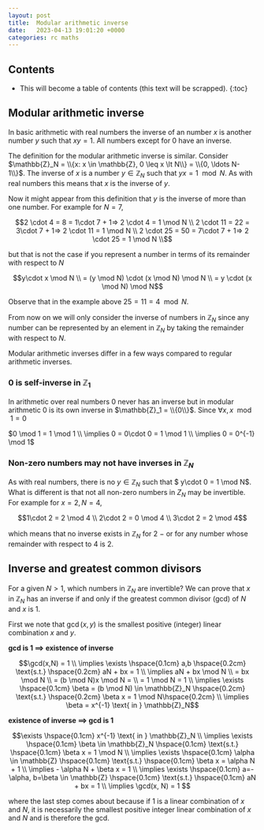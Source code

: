 ```yaml
---
layout: post
title:  Modular arithmetic inverse
date:   2023-04-13 19:01:20 +0000
categories: rc maths
---
```


<h2> Contents </h2>

* This will become a table of contents (this text will be scrapped).
{:toc}

## Modular arithmetic inverse

In basic arithmetic with real numbers the inverse of an number $x$ is another number $y$ such that $xy = 1$. All numbers except for 0 have an inverse. 

The definition for the modular arithmetic inverse is similar. Consider $\mathbb{Z}_N = \\{x: x \in \mathbb{Z}, 0 \leq x \lt N\\} = \\{0, \ldots N-1\\}$. The inverse of $x$ is a number $y \in \mathbb{Z}_N$ such that $yx = 1 \mod N$. As with real numbers this means that $x$ is the inverse of $y$. 

Now it might appear from this definition that $y$ is the inverse of more than one number. For example for $N=7$,

$$2 \cdot 4 = 8 = 1\cdot 7 + 1=> 2 \cdot 4 = 1 \mod N \\
2 \cdot 11 = 22 = 3\cdot 7 + 1=> 2 \cdot 11 = 1 \mod N \\
2 \cdot 25 = 50 = 7\cdot 7 + 1=> 2 \cdot 25 = 1 \mod N \\$$

but that is not the case if you represent a number in terms of its remainder with respect to $N$

$$y\cdot x \mod N \\
= (y \mod N) \cdot (x \mod N) \mod N \\
= y \cdot (x \mod N) \mod N$$

Observe that in the example above $25 = 11 = 4 \mod N$.

From now on we will only consider the inverse of numbers in $\mathbb{Z}_N$ since any number can be represented by an element in $\mathbb{Z}_N$ by taking the remainder with respect to $N$.

Modular arithmetic inverses differ in a few ways compared to regular arithmetic inverses. 

### $0$ is self-inverse in $\mathbb{Z}_1$
In arithmetic over real numbers 0 never has an inverse but in modular arithmetic 0 is its own inverse in $\mathbb{Z}_1 = \\{0\\}$. Since $\forall x, x \mod 1 = 0$

$0 \mod 1 = 1 \mod 1 \\ \implies 0 = 0\cdot 0 = 1 \mod 1 \\
\implies 0 = 0^{-1} \mod 1$

### Non-zero numbers may not have inverses in $\mathbb{Z}_N$
As with real numbers, there is no $y \in \mathbb{Z}_N$ such that $ y\cdot 0 = 1 \mod N$. What is different is that not all non-zero numbers in $Z_N$ may be invertible. For example for $x = 2, N=4$,

$$1\cdot 2 = 2 \mod 4 \\
2\cdot 2 = 0 \mod 4 \\
3\cdot 2 = 2 \mod 4$$

which means that no inverse exists in $\mathbb{Z}_N$ for 2 $-$ or for any number whose remainder with respect to 4 is 2.

## Inverse and greatest common divisors

For a given $N>1$, which numbers in $\mathbb{Z}_N$ are invertible? We can prove that $x$ in $\mathbb{Z}_N$ has an inverse if and only if the greatest common divisor (gcd) of $N$ and $x$ is 1.

First we note that $\gcd(x,y)$ is the smallest positive (integer) linear combination $x$ and $y$. 

**gcd is 1 $\implies$ existence of inverse**

$$\gcd(x,N) = 1 \\
\implies \exists \hspace{0.1cm} a,b \hspace{0.2cm} \text{s.t.} \hspace{0.2cm} aN + bx = 1
\\ \implies aN + bx \mod N 
\\ = bx \mod N 
\\ = (b \mod N)x \mod N = 
\\ = 1 \mod N = 1
\\ \implies \exists \hspace{0.1cm} \beta = (b \mod N) \in \mathbb{Z}_N  \hspace{0.2cm} \text{s.t.} \hspace{0.2cm}  \beta x = 1 \mod N\hspace{0.2cm} 
\\ \implies \beta = x^{-1} \text{ in } \mathbb{Z}_N$$


**existence of inverse $\implies$ gcd is 1**

$$\exists \hspace{0.1cm} x^{-1} \text{ in } \mathbb{Z}_N \\
\implies \exists \hspace{0.1cm} \beta \in \mathbb{Z}_N \hspace{0.1cm} \text{s.t.} \hspace{0.1cm} \beta x = 1 \mod 
N
\\ \implies \exists \hspace{0.1cm} \alpha \in \mathbb{Z} \hspace{0.1cm} \text{s.t.} \hspace{0.1cm} \beta x = \alpha N + 1
\\ \implies - \alpha N + \beta x  = 1
\\ \implies \exists \hspace{0.1cm} a=-\alpha, b=\beta \in \mathbb{Z} \hspace{0.1cm} \text{s.t.} \hspace{0.1cm} aN + bx = 1
\\ \implies \gcd(x, N) = 1 $$

where the last step comes about because if 1 is a linear combination of $x$ and $N$, it is necessarily the smallest positive integer linear combination of $x$ and $N$ and is therefore the gcd.

